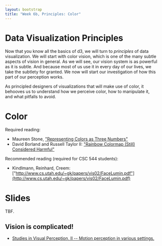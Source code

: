 ```yaml
---
layout: bootstrap
title: "Week 6b, Principles: Color"
---
```


# Data Visualization Principles

Now that you know all the basics of d3, we will turn to *principles*
of data visualization. We will start with color vision, which is
one of the many subtle aspects of vision in general. As we will see,
our vision system is as powerful as it is subtle. And because most of
us use it in every day of our lives, we take the subtlety for
granted. We now will start our investigation of how this part of our
perception works.

As principled designers of visualizations that will make use of color,
it behooves us to understand how we perceive color, how to manipulate
it, and what pitfalls to avoid. 

# Color

Required reading: 

- Maureen Stone, ["Representing Colors as Three Numbers"](http://www.stonesc.com/pubs/Stone%20CGA%2007-2005.pdf)
- David Borland and Russell Taylor II:
  ["Rainbow Colormap (Still) Considered Harmful"](http://data3.mprog.nl/course/15%20Readings/40%20Reading%204/Borland_Rainbow_Color_Map.pdf)

Recommended reading (required for CSC 544 students):

- Kindlmann, Reinhard, Creem:
  ["http://www.cs.utah.edu/~gk/papers/vis02/FaceLumin.pdf"](http://www.cs.utah.edu/~gk/papers/vis02/FaceLumin.pdf)

# Slides

TBF.

## Vision is complicated!

* [Studies in Visual Perception, II -- Motion perception in various settings.](http://www.settheory.com/Glass_paper/Kanizsa_observations.html)
